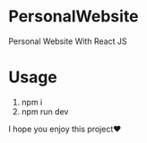 # PersonalWebsite
Personal Website With React JS 

# Usage
1. npm i
2. npm run dev

I hope you enjoy this project❤️
